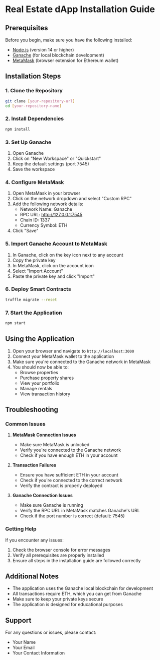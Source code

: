 # Real Estate dApp Installation Guide

## Prerequisites
Before you begin, make sure you have the following installed:
- [Node.js](https://nodejs.org/) (version 14 or higher)
- [Ganache](https://trufflesuite.com/ganache/) (for local blockchain development)
- [MetaMask](https://metamask.io/) (browser extension for Ethereum wallet)

## Installation Steps

### 1. Clone the Repository
```bash
git clone [your-repository-url]
cd [your-repository-name]
```

### 2. Install Dependencies
```bash
npm install
```

### 3. Set Up Ganache
1. Open Ganache
2. Click on "New Workspace" or "Quickstart"
3. Keep the default settings (port 7545)
4. Save the workspace

### 4. Configure MetaMask
1. Open MetaMask in your browser
2. Click on the network dropdown and select "Custom RPC"
3. Add the following network details:
   - Network Name: Ganache
   - RPC URL: http://127.0.0.1:7545
   - Chain ID: 1337
   - Currency Symbol: ETH
4. Click "Save"

### 5. Import Ganache Account to MetaMask
1. In Ganache, click on the key icon next to any account
2. Copy the private key
3. In MetaMask, click on the account icon
4. Select "Import Account"
5. Paste the private key and click "Import"

### 6. Deploy Smart Contracts
```bash
truffle migrate --reset
```

### 7. Start the Application
```bash
npm start
```

## Using the Application

1. Open your browser and navigate to `http://localhost:3000`
2. Connect your MetaMask wallet to the application
3. Make sure you're connected to the Ganache network in MetaMask
4. You should now be able to:
   - Browse properties
   - Purchase property shares
   - View your portfolio
   - Manage rentals
   - View transaction history

## Troubleshooting

### Common Issues

1. **MetaMask Connection Issues**
   - Make sure MetaMask is unlocked
   - Verify you're connected to the Ganache network
   - Check if you have enough ETH in your account

2. **Transaction Failures**
   - Ensure you have sufficient ETH in your account
   - Check if you're connected to the correct network
   - Verify the contract is properly deployed

3. **Ganache Connection Issues**
   - Make sure Ganache is running
   - Verify the RPC URL in MetaMask matches Ganache's URL
   - Check if the port number is correct (default: 7545)

### Getting Help

If you encounter any issues:
1. Check the browser console for error messages
2. Verify all prerequisites are properly installed
3. Ensure all steps in the installation guide are followed correctly

## Additional Notes

- The application uses the Ganache local blockchain for development
- All transactions require ETH, which you can get from Ganache
- Make sure to keep your private keys secure
- The application is designed for educational purposes

## Support

For any questions or issues, please contact:
- Your Name
- Your Email
- Your Contact Information 